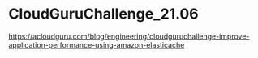 # CloudGuruChallenge_21.06
https://acloudguru.com/blog/engineering/cloudguruchallenge-improve-application-performance-using-amazon-elasticache